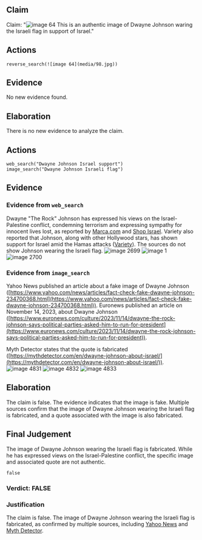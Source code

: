 ## Claim
Claim: "![image 64](media/98.jpg) This is an authentic image of Dwayne Johnson waring the Israeli flag in support of Israel."

## Actions
```
reverse_search(![image 64](media/98.jpg))
```

## Evidence
No new evidence found.

## Elaboration
There is no new evidence to analyze the claim.


## Actions
```
web_search("Dwayne Johnson Israel support")
image_search("Dwayne Johnson Israeli flag")
```

## Evidence
### Evidence from `web_search`
Dwayne "The Rock" Johnson has expressed his views on the Israel-Palestine conflict, condemning terrorism and expressing sympathy for innocent lives lost, as reported by [Marca.com](https://www.marca.com/en/lifestyle/world-news/2023/10/11/6526c4cc22601d2d748b45da.html) and [Shop Israel](https://shopisrael.com/blogs/support/does-dwayne-johnson-support-israel?srsltid=AfmBOopy4n2f7lxTWWqdiE6_xSd1XeW0AbQOVlP76nNPJQ6KrktIHL3X). Variety also reported that Johnson, along with other Hollywood stars, has shown support for Israel amid the Hamas attacks ([Variety](https://variety.com/2023/film/news/hollywood-stars-support-israel-palestine-conflict-1235749537/)). The sources do not show Johnson wearing the Israeli flag. ![image 2699](media/2025-07-20_11-27-1753010831-407396.jpg) ![image 1](media/0.jpg) ![image 2700](media/2025-07-20_11-27-1753010866-160819.jpg)


### Evidence from `image_search`
Yahoo News published an article about a fake image of Dwayne Johnson ([https://www.yahoo.com/news/articles/fact-check-fake-dwayne-johnson-234700368.html](https://www.yahoo.com/news/articles/fact-check-fake-dwayne-johnson-234700368.html)). Euronews published an article on November 14, 2023, about Dwayne Johnson ([https://www.euronews.com/culture/2023/11/14/dwayne-the-rock-johnson-says-political-parties-asked-him-to-run-for-president](https://www.euronews.com/culture/2023/11/14/dwayne-the-rock-johnson-says-political-parties-asked-him-to-run-for-president)).

Myth Detector states that the quote is fabricated ([https://mythdetector.com/en/dwayne-johnson-about-israel/](https://mythdetector.com/en/dwayne-johnson-about-israel/)). ![image 4831](media/2025-08-23_01-10-1755911457-317782.jpg) ![image 4832](media/2025-08-23_01-10-1755911457-433942.jpg) ![image 4833](media/2025-08-23_01-10-1755911457-774439.jpg)


## Elaboration
The claim is false. The evidence indicates that the image is fake. Multiple sources confirm that the image of Dwayne Johnson wearing the Israeli flag is fabricated, and a quote associated with the image is also fabricated.


## Final Judgement
The image of Dwayne Johnson wearing the Israeli flag is fabricated. While he has expressed views on the Israel-Palestine conflict, the specific image and associated quote are not authentic.

`false`

### Verdict: FALSE

### Justification
The claim is false. The image of Dwayne Johnson wearing the Israeli flag is fabricated, as confirmed by multiple sources, including [Yahoo News](https://www.yahoo.com/news/articles/fact-check-fake-dwayne-johnson-234700368.html) and [Myth Detector](https://mythdetector.com/en/dwayne-johnson-about-israel/).
